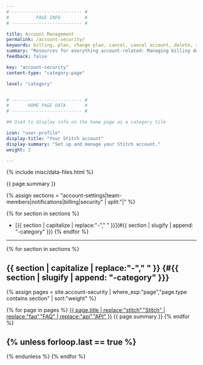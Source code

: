 ```yaml
---
# -------------------------- #
#          PAGE INFO         #
# -------------------------- #

title: Account Management
permalink: /account-security/
keywords: billing, plan, change plan, cancel, cancel account, delete, remove
summary: "Resources for everything account-related: Managing billing details, inviting team members, and more."
feedback: false

key: "account-security"
content-type: "category-page"

level: "category"


# -------------------------- #
#       HOME PAGE DATA       #
# -------------------------- #

## Used to display info on the home page as a category tile

icon: "user-profile"
display-title: "Your Stitch account"
display-summary: "Set up and manage your Stitch account."
weight: 2

---
```

{% include misc/data-files.html %}

{{ page.summary }}

{% assign sections = "account-settings|team-members|notifications|billing|security" | split:"|" %}

{% for section in sections %}
- [{{ section | capitalize | replace:"-"," " }}](#{{ section | slugify | append: "-category" }})
{% endfor %}

---

{% for section in sections %}

## {{ section | capitalize | replace:"-"," " }} {#{{ section | slugify | append: "-category" }}}

{% assign pages = site.account-security | where_exp:"page","page.type contains section" | sort:"weight" %}

{% for page in pages %}
<span class="h3"><a href="{{ page.url | prepend: site.baseurl }}">{{ page.title | replace:"stitch","Stitch" | replace:"faq","FAQ" | replace:"api","API" }}</a></span>
{{ page.summary }}
{% endfor %}

{% unless forloop.last == true %}
---
{% endunless %}
{% endfor %}